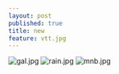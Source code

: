 ```yaml
---
layout: post
published: true
title: new
feature: vtt.jpg
---
```


![gal.jpg]({{site.baseurl}}/assets/images/posts/gal.jpg)
![rain.jpg]({{site.baseurl}}/assets/images/posts/rain.jpg)
![mnb.jpg]({{site.baseurl}}/assets/images/posts/mnb.jpg)
